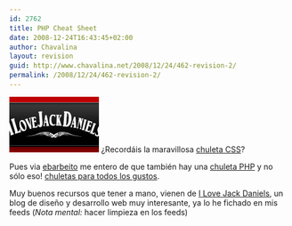 ```yaml
---
id: 2762
title: PHP Cheat Sheet
date: 2008-12-24T16:43:45+02:00
author: Chavalina
layout: revision
guid: http://www.chavalina.net/2008/12/24/462-revision-2/
permalink: /2008/12/24/462-revision-2/
---
```

<img class="imgizqda" src="/imagenes/fotos/lovejackdaniels.jpg" alt="I Love Jack Daniels" /> &iquest;Record&aacute;is la maravillosa <a href="http://www.chavalina.net/comentar.php?idpost=418&#038;q=css" target="_blank">chuleta CSS</a>?

Pues via <a href="http://blog.enrique.barbeito.org/archivos/2005/05/04/chuleta-php-y-mas/" target="_blank">ebarbeito</a> me entero de que tambi&eacute;n hay una <a href="http://www.ilovejackdaniels.com/php/php-cheat-sheet/" target="_blank">chuleta PHP</a> y no s&oacute;lo eso! <a href="http://www.ilovejackdaniels.com/cheat-sheets/" target="_blank">chuletas para todos los gustos</a>.

Muy buenos recursos que tener a mano, vienen de <a href="http://www.ilovejackdaniels.com/" target="_blank">I Love Jack Daniels</a>, un blog de dise&ntilde;o y desarrollo web muy interesante, ya lo he fichado en mis feeds (_Nota mental:_ hacer limpieza en los feeds)